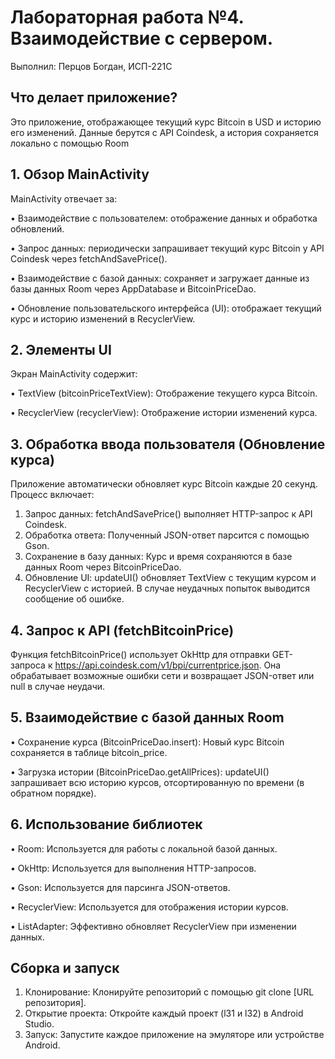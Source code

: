 # Лабораторная работа №4. Взаимодействие с сервером.
Выполнил: Перцов Богдан, ИСП-221С

## Что делает приложение?

Это приложение, отображающее текущий курс Bitcoin в USD и историю его изменений. Данные берутся с API Coindesk, а история сохраняется локально с помощью Room

## 1. Обзор MainActivity

MainActivity отвечает за:

• Взаимодействие с пользователем: отображение данных и обработка обновлений.

• Запрос данных: периодически запрашивает текущий курс Bitcoin у API Coindesk через fetchAndSavePrice().

• Взаимодействие с базой данных: сохраняет и загружает данные из базы данных Room через AppDatabase и BitcoinPriceDao.

• Обновление пользовательского интерфейса (UI): отображает текущий курс и историю изменений в RecyclerView.


## 2. Элементы UI

Экран MainActivity содержит:

• TextView (bitcoinPriceTextView): Отображение текущего курса Bitcoin.

• RecyclerView (recyclerView): Отображение истории изменений курса.


## 3. Обработка ввода пользователя (Обновление курса)

Приложение автоматически обновляет курс Bitcoin каждые 20 секунд. Процесс включает:

1. Запрос данных: fetchAndSavePrice() выполняет HTTP-запрос к API Coindesk.
2. Обработка ответа: Полученный JSON-ответ парсится с помощью Gson. 
3. Сохранение в базу данных: Курс и время сохраняются в базе данных Room через BitcoinPriceDao.
4. Обновление UI: updateUI() обновляет TextView с текущим курсом и RecyclerView с историей. В случае неудачных попыток выводится сообщение об ошибке.


## 4. Запрос к API (fetchBitcoinPrice)

Функция fetchBitcoinPrice() использует OkHttp для отправки GET-запроса к https://api.coindesk.com/v1/bpi/currentprice.json. Она обрабатывает возможные ошибки сети и возвращает JSON-ответ или null в случае неудачи.

## 5. Взаимодействие с базой данных Room

• Сохранение курса (BitcoinPriceDao.insert): Новый курс Bitcoin сохраняется в таблице bitcoin_price.

• Загрузка истории (BitcoinPriceDao.getAllPrices): updateUI() запрашивает всю историю курсов, отсортированную по времени (в обратном порядке).


## 6. Использование библиотек

• Room: Используется для работы с локальной базой данных.

• OkHttp: Используется для выполнения HTTP-запросов.

• Gson: Используется для парсинга JSON-ответов.

• RecyclerView: Используется для отображения истории курсов.

• ListAdapter: Эффективно обновляет RecyclerView при изменении данных.

## Сборка и запуск

1. Клонирование: Клонируйте репозиторий с помощью git clone [URL репозитория].
2. Открытие проекта: Откройте каждый проект (l31 и l32) в Android Studio.
3. Запуск: Запустите каждое приложение на эмуляторе или устройстве Android.
